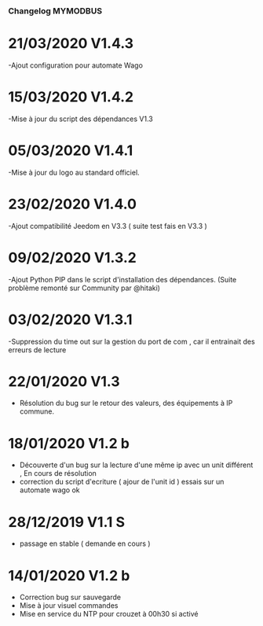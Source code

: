 ### Changelog MYMODBUS 

# 21/03/2020 V1.4.3
-Ajout configuration pour automate Wago 

# 15/03/2020 V1.4.2
-Mise à jour du script des dépendances V1.3

# 05/03/2020 V1.4.1
-Mise à jour du logo au standard officiel.

# 23/02/2020 V1.4.0
-Ajout compatibilité Jeedom en V3.3 ( suite test fais en V3.3 ) 

# 09/02/2020 V1.3.2
-Ajout Python PIP dans le script d'installation des dépendances. (Suite problème remonté sur Community par @hitaki)

# 03/02/2020 V1.3.1
-Suppression du time out sur la gestion du port de com , car il entrainait des erreurs de lecture

# 22/01/2020 V1.3
- Résolution du bug sur le retour des valeurs, des équipements à IP commune.

# 18/01/2020 V1.2 b
- Découverte d'un bug sur la lecture d'une même ip avec un unit différent , En cours de résolution 
- correction du script d'ecriture ( ajour de l'unit id ) essais sur un automate wago ok  

# 28/12/2019 V1.1 S
- passage en stable ( demande en cours ) 

# 14/01/2020 V1.2 b

- Correction bug sur sauvegarde
- Mise à jour visuel commandes
- Mise en service du NTP pour crouzet à 00h30 si activé
